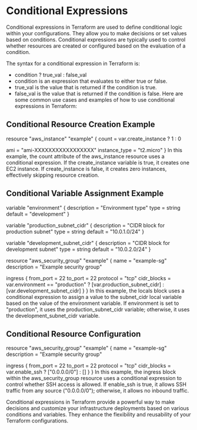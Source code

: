 # Conditional Expressions
Conditional expressions in Terraform are used to define conditional logic within your configurations. They allow you to make decisions or set values based on conditions. Conditional expressions are typically used to control whether resources are created or configured based on the evaluation of a condition.

The syntax for a conditional expression in Terraform is:

- condition ? true_val : false_val
- condition is an expression that evaluates to either true or false.
- true_val is the value that is returned if the condition is true.
- false_val is the value that is returned if the condition is false.
Here are some common use cases and examples of how to use conditional expressions in Terraform:

## Conditional Resource Creation Example
resource "aws_instance" "example" {
  count = var.create_instance ? 1 : 0

  ami           = "ami-XXXXXXXXXXXXXXXXX"
  instance_type = "t2.micro"
}
In this example, the count attribute of the aws_instance resource uses a conditional expression. If the create_instance variable is true, it creates one EC2 instance. If create_instance is false, it creates zero instances, effectively skipping resource creation.

## Conditional Variable Assignment Example
variable "environment" {
  description = "Environment type"
  type        = string
  default     = "development"
}

variable "production_subnet_cidr" {
  description = "CIDR block for production subnet"
  type        = string
  default     = "10.0.1.0/24"
}

variable "development_subnet_cidr" {
  description = "CIDR block for development subnet"
  type        = string
  default     = "10.0.2.0/24"
}

resource "aws_security_group" "example" {
  name        = "example-sg"
  description = "Example security group"

  ingress {
    from_port   = 22
    to_port     = 22
    protocol    = "tcp"
    cidr_blocks = var.environment == "production" ? [var.production_subnet_cidr] : [var.development_subnet_cidr]
  }
}
In this example, the locals block uses a conditional expression to assign a value to the subnet_cidr local variable based on the value of the environment variable. If environment is set to "production", it uses the production_subnet_cidr variable; otherwise, it uses the development_subnet_cidr variable.

## Conditional Resource Configuration
resource "aws_security_group" "example" {
  name = "example-sg"
  description = "Example security group"

  ingress {
    from_port   = 22
    to_port     = 22
    protocol    = "tcp"
    cidr_blocks = var.enable_ssh ? ["0.0.0.0/0"] : []
  }
}
In this example, the ingress block within the aws_security_group resource uses a conditional expression to control whether SSH access is allowed. If enable_ssh is true, it allows SSH traffic from any source ("0.0.0.0/0"); otherwise, it allows no inbound traffic.

Conditional expressions in Terraform provide a powerful way to make decisions and customize your infrastructure deployments based on various conditions and variables. They enhance the flexibility and reusability of your Terraform configurations.
